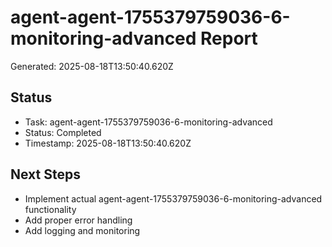 # agent-agent-1755379759036-6-monitoring-advanced Report

Generated: 2025-08-18T13:50:40.620Z

## Status
- Task: agent-agent-1755379759036-6-monitoring-advanced
- Status: Completed
- Timestamp: 2025-08-18T13:50:40.620Z

## Next Steps
- Implement actual agent-agent-1755379759036-6-monitoring-advanced functionality
- Add proper error handling
- Add logging and monitoring
